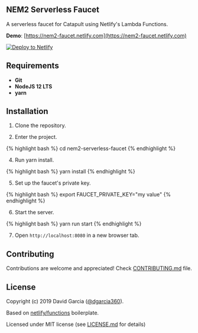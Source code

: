 ## NEM2 Serverless Faucet

A serverless faucet for Catapult using Netlify's Lambda Functions.

**Demo**: [https://nem2-faucet.netlify.com](https://nem2-faucet.netlify.com)

[![Deploy to Netlify](https://www.netlify.com/img/deploy/button.svg)](https://app.netlify.com/start/deploy?repository=https://github.com/dgarcia360/nem2-serverless-faucet)

## Requirements

*  **Git**
* **NodeJS 12 LTS**
* **yarn**

## Installation

1. Clone the repository.

2. Enter the project.

{% highlight bash %}
cd nem2-serverless-faucet 
{% endhighlight %}

4. Run yarn install.

{% highlight bash %}
yarn install 
{% endhighlight %}

5. Set up the faucet's private key.

{% highlight bash %}
export FAUCET_PRIVATE_KEY="my value"
{% endhighlight %}

6. Start the server.

{% highlight bash %}
yarn run start 
{% endhighlight %}

7. Open ``http://localhost:8080`` in a new browser tab.

## Contributing

Contributions are welcome and appreciated! Check [CONTRIBUTING.md](CONTRIBUTING.md) file.

## License

Copyright (c) 2019 David Garcia ([@dgarcia360](https://davidgarcia.dev>)).

Based on [netlify/functions](https://github.com/netlify/functions) boilerplate.

Licensed under MIT license (see [LICENSE.md](LICENSE.md) for details)
